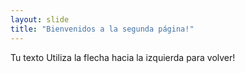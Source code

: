 ```yaml
---
layout: slide
title: "Bienvenidos a la segunda página!"
---
```

Tu texto
Utiliza la flecha hacia la izquierda para volver!


